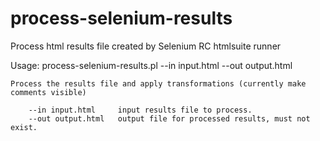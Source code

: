 process-selenium-results
========================

Process html results file created by Selenium RC htmlsuite runner

Usage:
    process-selenium-results.pl --in input.html --out output.html

    Process the results file and apply transformations (currently make comments visible)

        --in input.html     input results file to process.
        --out output.html   output file for processed results, must not exist.
